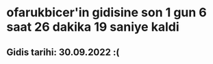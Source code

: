 # ofarukbicer'in gidisine son 1 gun 6 saat 26 dakika 19 saniye kaldi

## Gidis tarihi: 30.09.2022 :(